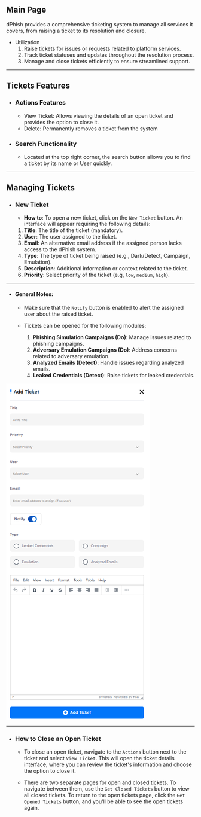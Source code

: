 ## Main Page

dPhish provides a comprehensive ticketing system to manage all services it covers, from raising a ticket to its resolution and closure.

- Utilization
    1. Raise tickets for issues or requests related to platform services.
    2. Track ticket statuses and updates throughout the resolution process.
    3. Manage and close tickets efficiently to ensure streamlined support.
    
---

## Tickets Features

- ### Actions Features

    - View Ticket: Allows viewing the details of an open ticket and provides the option to close it.
    - Delete: Permanently removes a ticket from the system

- ### Search Functionality

    - Located at the top right corner, the search button allows you to find a ticket by its name or User quickly.

---

## Managing Tickets

- ### New Ticket

    - **How to**: To open a new ticket, click on the `New Ticket` button. An interface will appear requiring the following details:
    
    1. **Title**: The title of the ticket (mandatory).
    2. **User**: The user assigned to the ticket.
    3. **Email**: An alternative email address if the assigned person lacks access to the dPhish system.
    4. **Type**: The type of ticket being raised (e.g., Dark/Detect, Campaign, Emulation).
    5. **Description**: Additional information or context related to the ticket.
    6. **Priority**: Select priority of the ticket (e.g, `low`, `medium`, `high`).

---

- #### General Notes:

    - Make sure that the `Notify` button is enabled to alert the assigned user about the raised ticket.
    - Tickets can be opened for the following modules:
        
        1. **Phishing Simulation Campaigns (Do)**: Manage issues related to phishing campaigns.
        2. **Adversary Emulation Campaigns (Do)**: Address concerns related to adversary emulation.
        3. **Analyzed Emails (Detect)**: Handle issues regarding analyzed emails.
        4. **Leaked Credentials (Detect)**: Raise tickets for leaked credentials.

![Platform-Phish tickets new ticket button!](../../assets/platform/tickets/new_ticket_button.png "Platform-Phish tickets new ticket button")

---

- ### How to Close an Open Ticket

    - To close an open ticket, navigate to the `Actions` button next to the ticket and select `View Ticket`. This will open the ticket details interface, where you can review the ticket's information and choose the option to close it.

    - There are two separate pages for open and closed tickets. To navigate between them, use the `Get Closed Tickets` button to view all closed tickets. To return to the open tickets page, click the `Get Opened Tickets` button, and you'll be able to see the open tickets again.
